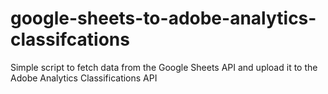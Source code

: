 # google-sheets-to-adobe-analytics-classifcations
Simple script to fetch data from the Google Sheets API and upload it to the Adobe Analytics Classifications API
